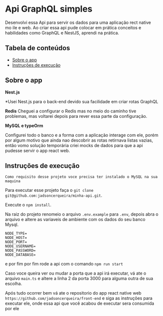 # Api GraphQL simples

Desenvolvi essa Api para servir os dados para uma aplicação rect native mo ile e web.
Ao criar essa api pude colocar em prática conceitos e habilidades como GraphQL e NestJS, aprendi na prática.

## Tabela de conteúdos

- [Sobre o app](#sobre-o-app)
- [Instruções de execução](#instruções-de-execução)

## Sobre o app


**Nest.js**

*Usei Nest.js para o back-end devido sua facilidade em criar rotas GraphQL

**Redis**
Cheguei a configurar o Redis mas no meio do caminho tive problemas, mas voltarei depois para rever essa parte da configuração.

**MySQL e typeOrm**

Configurei todo o banco e a forma com a aplicação interage com ele, porém por algum motivo que ainda nao descobrir as rotas retirnava listas vazias, então vomo solução temporária criei mocks de dados para que a api pudesse servir o app react web.

## Instruções de execução

`Como requisito desse projeto voce precisa ter instalado o MySQL na sua maquina`

Para executar esse projeto faça o `git clone  git@github.com:jadsoncerqueira/minha-api.git`.

Execute o `npm install`.

Na raiz do projeto renomeio o arquivo `.env.example` para `.env`, depois abra o arquivo e altere as variaveis de ambiente com os dados do seu banco Mysql.

```
NODE_TYPE=
NODE_HOST=
NODE_PORT=
NODE_USERNAME=
NODE_PASSWORD=
NODE_DATABASE=
```

e por fim por fim rode a api com o comando `npm run start`

Caso voce queira ver ou mudar a porta que a api irá executar, vá ate o arquivo `main.ts` e altere a linha 2 da porta 3000 para alguma outra de sua escolha.

Após tudo ocorrer bem vá ate o repositorio do app react native web `https://github.com/jadsoncerqueira/front-end` e siga as instruções para executar ele, onde essa api que você acabou de executar sera consumida por ele 
